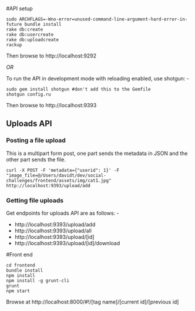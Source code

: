 #API setup

```
sudo ARCHFLAGS=-Wno-error=unused-command-line-argument-hard-error-in-future bundle install
rake db:create
rake db:usercreate
rake db:uploadcreate
rackup
```
Then browse to http://localhost:9292

*OR*

To run the API in development mode with reloading enabled, use shotgun: -

```
sudo gem install shotgun #don't add this to the Gemfile
shotgun config.ru
```

Then browse to http://localhost:9393

## Uploads API

### Posting a file upload

This is a multipart form post, one part sends the metadata in JSON and the other part sends the file.

```
curl -X POST -F 'metadata={"userid": 1}' -F "image_file=@/Users/davidt/dev/social-challenges/frontend/assets/img/cat1.jpg" http://localhost:9393/upload/add
```

### Getting file uploads

Get endpoints for uploads API are as follows: -

* http://localhost:9393/upload/add
* http://localhost:9393/upload/all
* http://localhost:9393/upload/[id]
* http://localhost:9393/upload/[id]/download

#Front end

```
cd frontend
bundle install
npm install
npm install -g grunt-cli
grunt
npm start
```

Browse at http://localhost:8000/#!/[tag name]/[current id]/[previous id]
